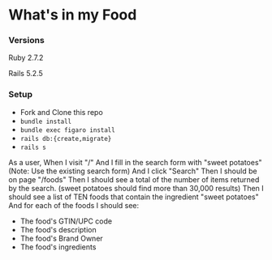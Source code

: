 # What's in my Food

### Versions

Ruby 2.7.2

Rails 5.2.5

### Setup

- Fork and Clone this repo
- `bundle install`
- `bundle exec figaro install`
- `rails db:{create,migrate}`
- `rails s`

As a user,
 When I visit "/"
 And I fill in the search form with "sweet potatoes"
 (Note: Use the existing search form)
 And I click "Search"
 Then I should be on page "/foods"
 Then I should see a total of the number of items returned by the search.
 (sweet potatoes should find more than 30,000 results)
 Then I should see a list of TEN foods that contain the ingredient "sweet potatoes"
And for each of the foods I should see:
 - The food's GTIN/UPC code
 - The food's description
 - The food's Brand Owner
 - The food's ingredients
